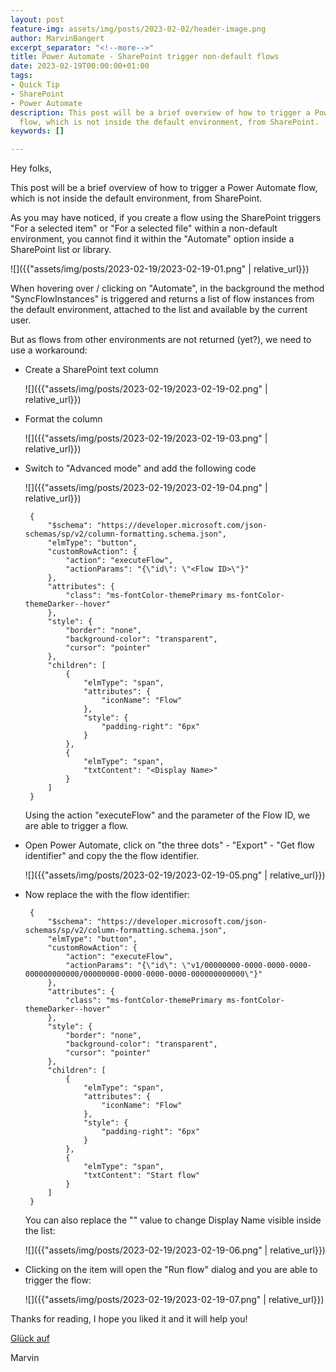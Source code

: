 ```yaml
---
layout: post
feature-img: assets/img/posts/2023-02-02/header-image.png
author: MarvinBangert
excerpt_separator: "<!--more-->"
title: Power Automate - SharePoint trigger non-default flows
date: 2023-02-19T00:00:00+01:00
tags:
- Quick Tip
- SharePoint
- Power Automate
description: This post will be a brief overview of how to trigger a Power Automate
  flow, which is not inside the default environment, from SharePoint.
keywords: []

---
```

Hey folks,

This post will be a brief overview of how to trigger a Power Automate flow, which is not inside the default environment, from SharePoint.

<!--more-->

As you may have noticed, if you create a flow using the SharePoint triggers "For a selected item" or "For a selected file" within a non-default environment, you cannot find it within the "Automate" option inside a SharePoint list or library.

![]({{"assets/img/posts/2023-02-19/2023-02-19-01.png" | relative_url}})

When hovering over / clicking on "Automate", in the background the method "SyncFlowInstances" is triggered and returns a list of flow instances from the default environment, attached to the list and available by the current user.

But as flows from other environments are not returned (yet?), we need to use a workaround:

* Create a SharePoint text column

  ![]({{"assets/img/posts/2023-02-19/2023-02-19-02.png" | relative_url}})
   
* Format the column

  ![]({{"assets/img/posts/2023-02-19/2023-02-19-03.png" | relative_url}})
   
* Switch to "Advanced mode" and add the following code

  ![]({{"assets/img/posts/2023-02-19/2023-02-19-04.png" | relative_url}})

       {
           "$schema": "https://developer.microsoft.com/json-schemas/sp/v2/column-formatting.schema.json",
           "elmType": "button",
           "customRowAction": {
               "action": "executeFlow",
               "actionParams": "{\"id\": \"<Flow ID>\"}"
           },
           "attributes": {
               "class": "ms-fontColor-themePrimary ms-fontColor-themeDarker--hover"
           },
           "style": {
               "border": "none",
               "background-color": "transparent",
               "cursor": "pointer"
           },
           "children": [
               {
                   "elmType": "span",
                   "attributes": {
                       "iconName": "Flow"
                   },
                   "style": {
                       "padding-right": "6px"
                   }
               },
               {
                   "elmType": "span",
                   "txtContent": "<Display Name>"
               }
           ]
       }

  Using the action "executeFlow" and the parameter of the Flow ID, we are able to trigger a flow.

* Open Power Automate, click on "the three dots" - "Export" - "Get flow identifier" and copy the the flow identifier.

  ![]({{"assets/img/posts/2023-02-19/2023-02-19-05.png" | relative_url}})
  
* Now replace the <Flow ID> with the flow identifier:

       {
           "$schema": "https://developer.microsoft.com/json-schemas/sp/v2/column-formatting.schema.json",
           "elmType": "button",
           "customRowAction": {
               "action": "executeFlow",
               "actionParams": "{\"id\": \"v1/00000000-0000-0000-0000-000000000000/00000000-0000-0000-0000-000000000000\"}"
           },
           "attributes": {
               "class": "ms-fontColor-themePrimary ms-fontColor-themeDarker--hover"
           },
           "style": {
               "border": "none",
               "background-color": "transparent",
               "cursor": "pointer"
           },
           "children": [
               {
                   "elmType": "span",
                   "attributes": {
                       "iconName": "Flow"
                   },
                   "style": {
                       "padding-right": "6px"
                   }
               },
               {
                   "elmType": "span",
                   "txtContent": "Start flow"
               }
           ]
       }

  You can also replace the "<Display Name>" value to change Display Name visible inside the list:

  ![]({{"assets/img/posts/2023-02-19/2023-02-19-06.png" | relative_url}})

* Clicking on the item will open the "Run flow" dialog and you are able to trigger the flow:

  ![]({{"assets/img/posts/2023-02-19/2023-02-19-07.png" | relative_url}})


Thanks for reading, I hope you liked it and it will help you!

[Glück auf](https://en.wikipedia.org/wiki/Gl%C3%BCck_auf)

Marvin
